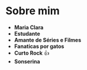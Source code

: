 # Sobre mim
- **Maria Clara**
- **Estudante**
- **Amante de Séries e Filmes**
- **Fanaticas por gatos**
- **Curto Rock** :+1:
- **Sonserina**

<!---
mariaclara1202/mariaclara1202 is a ✨ special ✨ repository because its `README.md` (this file) appears on your GitHub profile.
You can click the Preview link to take a look at your changes.
--->
